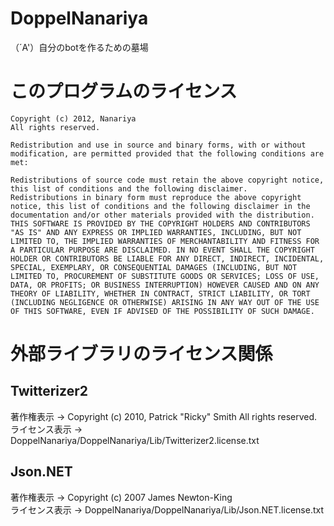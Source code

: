 DoppelNanariya
==============

（´A'）自分のbotを作るための墓場

このプログラムのライセンス
==============
	Copyright (c) 2012, Nanariya
	All rights reserved.
	
	Redistribution and use in source and binary forms, with or without modification, are permitted provided that the following conditions are met:
	
	Redistributions of source code must retain the above copyright notice, this list of conditions and the following disclaimer.
	Redistributions in binary form must reproduce the above copyright notice, this list of conditions and the following disclaimer in the documentation and/or other materials provided with the distribution.
	THIS SOFTWARE IS PROVIDED BY THE COPYRIGHT HOLDERS AND CONTRIBUTORS "AS IS" AND ANY EXPRESS OR IMPLIED WARRANTIES, INCLUDING, BUT NOT LIMITED TO, THE IMPLIED WARRANTIES OF MERCHANTABILITY AND FITNESS FOR A PARTICULAR PURPOSE ARE DISCLAIMED. IN NO EVENT SHALL THE COPYRIGHT HOLDER OR CONTRIBUTORS BE LIABLE FOR ANY DIRECT, INDIRECT, INCIDENTAL, SPECIAL, EXEMPLARY, OR CONSEQUENTIAL DAMAGES (INCLUDING, BUT NOT LIMITED TO, PROCUREMENT OF SUBSTITUTE GOODS OR SERVICES; LOSS OF USE, DATA, OR PROFITS; OR BUSINESS INTERRUPTION) HOWEVER CAUSED AND ON ANY THEORY OF LIABILITY, WHETHER IN CONTRACT, STRICT LIABILITY, OR TORT (INCLUDING NEGLIGENCE OR OTHERWISE) ARISING IN ANY WAY OUT OF THE USE OF THIS SOFTWARE, EVEN IF ADVISED OF THE POSSIBILITY OF SUCH DAMAGE.

外部ライブラリのライセンス関係
==============

## Twitterizer2
著作権表示 → Copyright (c) 2010, Patrick "Ricky" Smith All rights reserved.  
ライセンス表示 → DoppelNanariya/DoppelNanariya/Lib/Twitterizer2.license.txt  

## Json.NET
著作権表示 → Copyright (c) 2007 James Newton-King  
ライセンス表示 → DoppelNanariya/DoppelNanariya/Lib/Json.NET.license.txt  